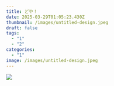 ```yaml
---
title: どや！
date: 2025-03-29T01:05:23.430Z
thumbnail: /images/untitled-design.jpeg
draft: false
tags:
  - "1"
  - "2"
categories:
  - "1"
image: /images/untitled-design.jpeg
---
```

![](/images/untitled-design.jpeg)